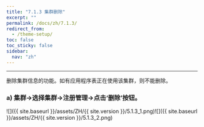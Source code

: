 ```yaml
---
title: "7.1.3 集群删除"
excerpt: ""
permalink: /docs/zh/7.1.3/
redirect_from:
  - /theme-setup/
toc: false
toc_sticky: false
sidebar:
  nav: "zh"
---
```


---
删除集群信息的功能。如有应用程序表正在使用该集群，则不能删除。

### a\) 集群→选择集群→注册管理→点击‘删除’按钮。
![]({{ site.baseurl }}/assets/ZH/{{ site.version }}/5.1.3_1.png)![]({{ site.baseurl }}/assets/ZH/{{ site.version }}/5.1.3_2.png)
